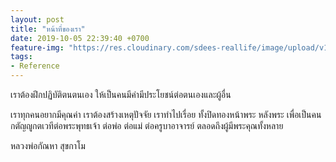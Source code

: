 ```yaml
---
layout: post
title: "หน้าที่ของเรา"
date: 2019-10-05 22:39:40 +0700
feature-img: "https://res.cloudinary.com/sdees-reallife/image/upload/v1555658919/sample_feature_img.png"
tags:
- Reference
---
```

เราต้องฝึกปฏิบัติตนตนเอง ให้เป็นคนมีค่ามีประโยชน์ต่อตนเองและผู้อื่น

เราทุกคนอยากมีคุณค่า เราต้องสร้างเหตุปัจจัย เราทำไปเรื่อย ทั้งปิดทองหน้าพระ หลังพระ เพื่อเป็นคนกตัญญูกตเวทีต่อพระพุทธเจ้า ต่อพ่อ ต่อแม่ ต่อครูบาอาจารย์ ตลอดถึงผู้มีพระคุณทั้งหลาย

หลวงพ่อกัณหา สุขกาโม
